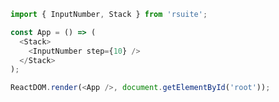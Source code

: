 <!--start-code-->

```js
import { InputNumber, Stack } from 'rsuite';

const App = () => (
  <Stack>
    <InputNumber step={10} />
  </Stack>
);

ReactDOM.render(<App />, document.getElementById('root'));
```

<!--end-code-->
